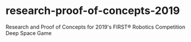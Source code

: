 # research-proof-of-concepts-2019
Research and Proof of Concepts for 2019's FIRST® Robotics Competition Deep Space Game
